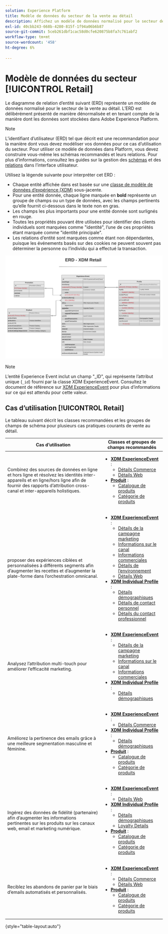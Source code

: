 ```yaml
---
solution: Experience Platform
title: Modèle de données du secteur de la vente au détail
description: Affichez un modèle de données normalisé pour le secteur de la vente au détail, compatible avec le modèle de données d’expérience (XDM) à utiliser dans Adobe Experience Platform.
exl-id: 40cbb243-668b-4280-815f-1f94a06b6b87
source-git-commit: 5ceb261dbf1cac58d0cfe620875b8fa7c761abf2
workflow-type: tm+mt
source-wordcount: '458'
ht-degree: 6%

---
```


# Modèle de données du secteur [!UICONTROL Retail]

Le diagramme de relation d’entité suivant (ERD) représente un modèle de données normalisé pour le secteur de la vente au détail. L’ERD est délibérément présenté de manière dénormalisée et en tenant compte de la manière dont les données sont stockées dans Adobe Experience Platform.

>[!NOTE]
>
>L’identifiant d’utilisateur (ERD) tel que décrit est une recommandation pour la manière dont vous devez modéliser vos données pour ce cas d’utilisation du secteur. Pour utiliser ce modèle de données dans Platform, vous devez construire vous-même les schémas recommandés et leurs relations. Pour plus d’informations, consultez les guides sur la gestion des [schémas](../../ui/resources/schemas.md) et des [relations](../../tutorials/relationship-ui.md) dans l’interface utilisateur.

Utilisez la légende suivante pour interpréter cet ERD :

* Chaque entité affichée dans est basée sur une [classe de modèle de données d’expérience (XDM)](../composition.md#class) sous-jacente.
* Pour une entité donnée, chaque ligne marquée en **bold** représente un groupe de champs ou un type de données, avec les champs pertinents qu’elle fournit ci-dessous dans le texte non en gras.
* Les champs les plus importants pour une entité donnée sont surlignés en rouge.
* Toutes les propriétés pouvant être utilisées pour identifier des clients individuels sont marquées comme &quot;identité&quot;, l’une de ces propriétés étant marquée comme &quot;identité principale&quot;.
* Les relations d’entité sont marquées comme étant non dépendantes, puisque les événements basés sur des cookies ne peuvent souvent pas déterminer la personne ou l’individu qui a effectué la transaction.

![](../../images/industries/retail.png)

>[!NOTE]
>
>L’entité Experience Event inclut un champ &quot;_ID&quot;, qui représente l’attribut unique (`_id`) fourni par la classe XDM ExperienceEvent. Consultez le document de référence sur [XDM ExperienceEvent](../../classes/experienceevent.md) pour plus d’informations sur ce qui est attendu pour cette valeur.

## Cas d’utilisation [!UICONTROL Retail]

Le tableau suivant décrit les classes recommandées et les groupes de champs de schéma pour plusieurs cas pratiques courants de vente au détail.

| Cas d’utilisation | Classes et groupes de champs recommandés |
| --- | --- |
| Combinez des sources de données en ligne et hors ligne et résolvez les identités inter-appareils et en ligne/hors ligne afin de fournir des rapports d’attribution cross-canal et inter-appareils holistiques. | <ul><li>**[XDM ExperienceEvent](../../classes/experienceevent.md)** :<ul><li>[Détails Commerce](../../field-groups/event/commerce-details.md)</li><li>[Détails Web](../../field-groups/event/web-details.md)</li></ul></li><li>**[Produit](../../classes/product.md)** :<ul><li>[Catalogue de produits](../../field-groups/product/product-catalog.md)</li><li>[Catégorie de produits](../../field-groups/product/product-category.md)</li></ul></li></ul> |
| proposer des expériences ciblées et personnalisées à différents segments afin d’augmenter les recettes et d’augmenter la plate-forme dans l’orchestration omnicanal. | <ul><li>**[XDM ExperienceEvent](../../classes/experienceevent.md)** :<ul><li>[Détails de la campagne marketing](../../field-groups/event/campaign-marketing-details.md)</li><li>[Informations sur le canal](../../field-groups/event/channel-details.md)</li><li>[Informations commerciales](../../field-groups/event/commerce-details.md)</li><li>[Détails de l’environnement](../../field-groups/event/environment-details.md)</li><li>[Détails Web](../../field-groups/event/web-details.md)</li></ul></li><li>**[XDM Individual Profile](../../classes/individual-profile.md)** :<ul><li>[Détails démographiques](../../field-groups/profile/demographic-details.md)</li><li>[Détails de contact personnel](../../field-groups/profile/personal-contact-details.md)</li><li>[Détails du contact professionnel](../../field-groups/profile/work-contact-details.md)</li></ul></li></ul> |
| Analysez l’attribution multi-touch pour améliorer l’efficacité marketing. | <ul><li>**[XDM ExperienceEvent](../../classes/experienceevent.md)** :<ul><li>[Détails de la campagne marketing](../../field-groups/event/campaign-marketing-details.md)</li><li>[Informations sur le canal](../../field-groups/event/channel-details.md)</li><li>[Informations commerciales](../../field-groups/event/commerce-details.md)</li></ul></li><li>**[XDM Individual Profile](../../classes/individual-profile.md)** :<ul><li>[Détails démographiques](../../field-groups/profile/demographic-details.md)</li></ul></li></ul> |
| Améliorez la pertinence des emails grâce à une meilleure segmentation masculine et féminine. | <ul><li>**[XDM ExperienceEvent](../../classes/experienceevent.md)** :<ul><li>[Détails Commerce](../../field-groups/event/commerce-details.md)</li></ul></li><li>**[XDM Individual Profile](../../classes/individual-profile.md)** :<ul><li>[Détails démographiques](../../field-groups/profile/demographic-details.md)</li></ul></li><li>**[Produit](../../classes/product.md)** :<ul><li>[Catalogue de produits](../../field-groups/product/product-catalog.md)</li><li>[Catégorie de produits](../../field-groups/product/product-category.md)</li></ul></li></ul> |
| Ingérez des données de fidélité (partenaire) afin d’augmenter les informations pertinentes sur les produits sur les canaux web, email et marketing numérique. | <ul><li>**[XDM ExperienceEvent](../../classes/experienceevent.md)** :<ul><li>[Détails Web](../../field-groups/event/web-details.md)</li></ul></li><li>**[XDM Individual Profile](../../classes/individual-profile.md)** :<ul><li>[Détails démographiques](../../field-groups/profile/demographic-details.md)</li><li>[Loyalty Details](../../field-groups/profile/loyalty-details.md)</li></ul></li><li>**[Produit](../../classes/product.md)** :<ul><li>[Catalogue de produits](../../field-groups/product/product-catalog.md)</li><li>[Catégorie de produits](../../field-groups/product/product-category.md)</li></ul></li></ul> |
| Reciblez les abandons de panier par le biais d’emails automatisés et personnalisés. | <ul><li>**[XDM ExperienceEvent](../../classes/experienceevent.md)** :<ul><li>[Détails Commerce](../../field-groups/event/commerce-details.md)</li><li>[Détails Web](../../field-groups/event/web-details.md)</li></ul></li><li>**[Produit](../../classes/product.md)** :<ul><li>[Catalogue de produits](../../field-groups/product/product-catalog.md)</li><li>[Catégorie de produits](../../field-groups/product/product-category.md)</li></ul></li></ul> |

{style="table-layout:auto"}
